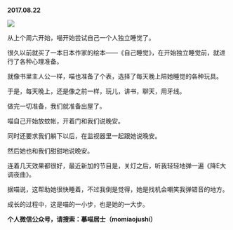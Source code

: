 
          
            
**2017.08.22**



![](//upload-images.jianshu.io/upload_images/51001-005045b206304263.jpg)




从上个周六开始，喵开始尝试自己一个人独立睡觉了。

很久以前就买了一本日本作家的绘本——《自己睡觉》，在开始独立睡觉前，就进行了各种心理准备。

就像书里主人公一样，喵也准备了个表，选择了每天晚上陪她睡觉的各种玩具。

于是，每天晚上，还是像之前一样，玩儿，讲书，聊天，用牙线。

做完一切准备，我们就准备出屋了。

喵自己开始放蚊帐，开着门和我们说晚安。

同时还要求我们躺下以后，在监视器里一起跟她说晚安。

然后她也和我们甜甜地说晚安。

连着几天效果都很好，最近新加的节目是，关灯之后，听我轻轻地弹一遍《降E大调夜曲》。

据喵说，这帮助她很快睡着，不过我倒是觉得，她是找机会嘲笑我弹错音的地方。

成长的过程中，这是喵的一小步，也是她的一大步。


**个人微信公众号，请搜索：摹喵居士（momiaojushi）**

          
        